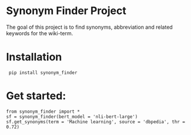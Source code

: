 # Synonym Finder Project

The goal of this project is to find synonyms, abbreviation and related keywords for the wiki-term.

# Installation

``` pip install synonym_finder```

# Get started:

``` 
from synonym_finder import *
sf = synonym_finder(bert_model = 'nli-bert-large')
sf.get_synonyms(term = 'Machine learning', source = 'dbpedia', thr = 0.72)

```
